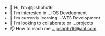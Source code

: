 - 👋 Hi, I’m @joshphx16
- 👀 I’m interested in ...IOS Development 
- 🌱 I’m currently learning ...WEB Development 
- 💞️ I’m looking to collaborate on ...projects 
- 📫 How to reach me ...joshphx16@aol.com

<!---
joshphx16/joshphx16 is a ✨ special ✨ repository because its `README.md` (this file) appears on your GitHub profile.
You can click the Preview link to take a look at your changes.
--->
